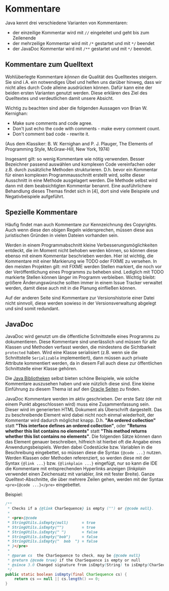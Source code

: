 # Kommentare

Java kennt drei verschiedene Varianten von Kommentaren:
 - der einzeilige Kommentar wird mit `//` eingeleitet und geht bis zum Zeilenende
 - der mehrzeilige Kommentar wird mit `/*` gestartet und mit `*/` beendet
 - der JavaDoc Kommentar wird mit `/**` gestartet und mit `*/` beendet. 
      
## Kommentare zum Quelltext

Wohlüberlegte Kommentare *können* die Qualität des Quelltextes steigern. Sie sind i.A. ein notwendiges Übel und 
helfen uns darüber hinweg, dass wir nicht alles durch Code alleine ausdrücken können. Dafür kann eine der beiden
ersten Varianten genutzt werden. Diese erklären des Ziel des Quelltextes und verdeutlichen damit unsere Absicht.

Wichtig zu beachten sind aber die folgenden Aussagen von Brian W. Kernighan:
 - Make sure comments and code agree.
 - Don't just echo the code with comments - make every comment count.
 - Don't comment bad code - rewrite it.

(Aus dem Klassiker: B. W. Kernighan and P. J. Plauger, The Elements of Programming Style, McGraw-Hill, New York, 1974)

Insgesamt gilt: so wenig Kommentare wie nötig verwenden. Besser Bezeichner passend auswählen und komplexen Code vereinfachen oder
z.B. durch zusätzliche Methoden strukturieren. D.h. bevor ein Kommentar für einen komplexen
Programmausschnitt erstellt wird, sollte dieser Ausschnitt in eine Methode ausgelagert werden. Die Methode selbst wird dann
mit dem beabsichtigten Kommentar benannt. Eine ausführlichere Behandlung dieses Themas findet sich in [4], dort
sind  viele Beispiele und Negativbeispiele aufgeführt.


## Spezielle Kommentare

Häufig findet man auch Kommentare zur Kennzeichnung des Copyrights. Auch wenn diese den obigen Regeln widersprechen,
müssen diese aus juristischen Gründen in vielen Dateien vorhanden sein.
 
Werden in einem Programmabschnitt kleine Verbesserungsmöglichkeiten entdeckt, die im Moment nicht behoben werden können,
so können diese ebenso mit einem Kommentar beschrieben werden. Hier ist wichtig, die Kommentare mit einer Markierung
wie TODO oder FIXME zu versehen. In den meisten Projekten gilt: mit FIXME werden Stellen markiert, die noch vor
der Veröffentlichung eines Programms zu beheben sind. Lediglich mit TODO markierte Stellen können länger im Programm
verbleiben. Wichtig bleibt: größere Änderungswünsche sollten immer in einem Issue Tracker verwaltet werden, damit diese
auch mit in die Planung einfließen können.

Auf der anderen Seite sind Kommentare zur Versionshistorie einer Datei nicht sinnvoll, diese werden sowieso in der
Versionsverwaltung abgelegt und sind somit redundant. 

## JavaDoc

JavaDoc wird genutzt um die öffentliche Schnittstelle eines Programms zu dokumentieren. Diese Kommentare sind unerlässlich 
und müssen für alle Klassen und Methoden verfasst werden, die mindestens die Sichtbarkeit `protected` haben. Wird eine Klasse
serialisiert (z.B. wenn sie die Schnittstelle `Serializable` implementiert), dann müssen auch
private Attribute kommentiert werden, da in diesem Fall auch diese zur öffentlichen Schnittstelle einer Klasse gehören. 

Die [Java Bibliotheken](http://docs.oracle.com/javase/8/docs/api/) selbst bieten schöne Beispiele, wie solche Kommentare 
auszusehen haben und wie nützlich diese sind. Eine kleine Einführung zu diesem Thema ist auf den
[Oracle Seiten](http://www.oracle.com/technetwork/java/javase/documentation/javadoc-137458.html) zu finden.

JavaDoc Kommentare werden im aktiv geschrieben. Der erste Satz (der mit einem Punkt abgeschlossen wird) muss eine
Zusammenfassung sein. Dieser wird im generierten HTML Dokument als Überschrift dargestellt. Das zu beschreibende Element 
wird dabei nicht noch einmal wiederholt, der Kommentar wird dadurch möglichst knapp.
D.h. **"An ordered collection"** statt **"This interface defines an ordered collection"**, oder 
**"Returns whether this list contains no elements"** statt **"This method returns whether this list contains no elements"**.
Die folgenden Sätze können dann das Element genauer beschreiben, hilfreich ist hierbei oft die Angabe eines 
Anwendungsbeispiels. Werden dabei Codestücke bzw. Variablen in die Beschreibung eingebettet, so müssen diese die Syntax 
`{@code ...}` nutzen. Werden Klassen oder Methoden referenziert, so werden diese mit der Syntax `{@link ...}` bzw. 
`{@linkplain ...}` eingefügt, nur so kann die IDE die Kommentare mit entsprechenden Hyperlinks anzeigen (*linkplain* verwendet
einen Zeichensatz mit variabler, *link* mit fester Breite). 
Ganze Quelltext-Abschnitte, die über mehrere Zeilen gehen, werden mit der Syntax `<pre>{@code ...}</pre>` eingebettet.

Beispiel:

```java
/**
 * Checks if a {@link CharSequence} is empty ("") or {@code null}.
 *
 * <pre>{@code
 * StringUtils.isEmpty(null)      = true
 * StringUtils.isEmpty("")        = true
 * StringUtils.isEmpty(" ")       = false
 * StringUtils.isEmpty("bob")     = false
 * StringUtils.isEmpty("  bob  ") = false
 * }</pre>
 *
 * @param cs  the CharSequence to check, may be {@code null}
 * @return {@code true} if the CharSequence is empty or null
 * @since 3.0 Changed signature from isEmpty(String) to isEmpty(CharSequence)
 */
public static boolean isEmpty(final CharSequence cs) {
    return cs == null || cs.length() == 0;
}

```
